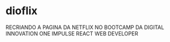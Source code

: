 # dioflix
RECRIANDO A PAGINA DA NETFLIX 
NO BOOTCAMP DA DIGITAL INNOVATION ONE
IMPULSE REACT WEB DEVELOPER
